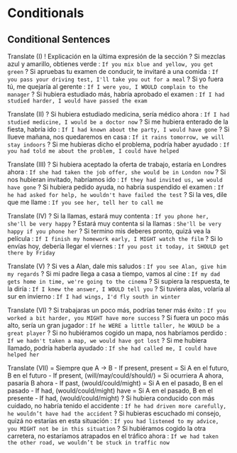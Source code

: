 # Conditionals


## Conditional Sentences

Translate (I)
    ! Explicación en la última expresión de la sección
    ? Si mezclas azul y amarillo, obtienes verde : `If you mix blue and yellow, you get green`
    ? Si apruebas tu examen de conducir, te invitaré a una comida : `If you pass your driving test, I'll take you out for a meal`
    ? Si yo fuera tú, me quejaría al gerente : `If I were you, I WOULD complain to the manager`
    ? Si hubiera estudiado más, habría aprobado el examen : `If I had studied harder, I would have passed the exam`

Translate (II)
    ? Si hubiera estudiado medicina, sería médico ahora : `If I had studied medicine, I would be a doctor now`
    ? Si me hubiera enterado de la fiesta, habría ido : `If I had known about the party, I would have gone`
    ? Si llueve mañana, nos quedaremos en casa : `If it rains tomorrow, we will stay indoors`
    ? Si me hubieras dicho el problema, podría haber ayudado : `If you had told me about the problem, I could have helped`

Translate (III)
    ? Si hubiera aceptado la oferta de trabajo, estaría en Londres ahora : `If she had taken the job offer, she would be in London now`
    ? Si nos hubieran invitado, habríamos ido : `If they had invited us, we would have gone`
    ? Si hubiera pedido ayuda, no habría suspendido el examen : `If he had asked for help, he wouldn't have failed the test`
    ? Si la ves, dile que me llame : `If you see her, tell her to call me`

Translate (IV)
    ? Si la llamas, estará muy contenta : `If you phone her, she'll be very happy`
    ? Estará muy contenta si la llamas : `She'll be very happy if you phone her`
    ? Si termino mis deberes pronto, quizá vea la película : `If I finish my homework early, I MIGHT watch the film`
    ? Si lo envías hoy, debería llegar el viernes : `If you post it today, it SHOULD get there by Friday`

Translate (V)
    ? Si ves a Alan, dale mis saludos : `If you see Alan, give him my regards`
    ? Si mi padre llega a casa a tiempo, vamos al cine : `If my dad gets home in time, we're going to the cinema`
    ? Si supiera la respuesta, te la diría : `If I knew the answer, I WOULD tell you`
    ? Si tuviera alas, volaría al sur en invierno : `If I had wings, I'd fly south in winter`

Translate (VI)
    ? Si trabajaras un poco más, podrías tener más éxito : `If you worked a bit harder, you MIGHT have more success`
    ? Si fuera un poco más alto, sería un gran jugador : `If he WERE a little taller, he WOULD be a great player`
    ? Si no hubiéramos cogido un mapa, nos habríamos perdido : `If we hadn't taken a map, we would have got lost`
    ? Si me hubiera llamado, podría haberla ayudado : `If she had called me, I could have helped her`

Translate (VII)
    = Siempre que A -> B
        - If present, present
    = Si A en el futuro, B en el futuro
        - If present, (will/may/could/should/<do>) <base>
    = Si ocurriera A ahora, pasaría B ahora
        - If past, (would/could/might) <base>
    = Si A en el pasado, B en el pasado
        - If had, (would/could/might) have <done>
    = Si A en el pasado, B en el presente
        - If had, (would/could/might) <base>
    ? Si hubiera conducido con más cuidado, no habría tenido el accidente : `If he had driven more carefully, he wouldn’t have had the accident`
    ? Si hubieras escuchado mi consejo, quizá no estarías en esta situación : `If you had listened to my advice, you MIGHT not be in this situation`
    ? Si hubiéramos cogido la otra carretera, no estaríamos atrapados en el tráfico ahora : `If we had taken the other road, we wouldn’t be stuck in traffic now`
